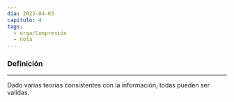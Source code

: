 ```yaml
---
dia: 2023-04-03
capitulo: 4
tags:
  - orga/Compresión
  - nota
---
```

### Definición
---
Dado varias teorías consistentes con la información, todas pueden ser validas.